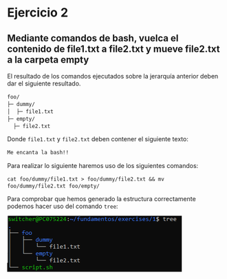 # Ejercicio 2
## Mediante comandos de bash, vuelca el contenido de file1.txt a file2.txt y mueve file2.txt a la carpeta empty

El resultado de los comandos ejecutados sobre la jerarquía anterior deben dar el siguiente resultado.

```bash
foo/
├─ dummy/
│  ├─ file1.txt
├─ empty/
  ├─ file2.txt
```

Donde `file1.txt` y `file2.txt` deben contener el siguiente texto:

```bash
Me encanta la bash!!
```

Para realizar lo siguiente haremos uso de los siguientes comandos: 

```
cat foo/dummy/file1.txt > foo/dummy/file2.txt && mv foo/dummy/file2.txt foo/empty/
```
Para comprobar que hemos generado la estructura correctamente podemos hacer uso del comando `tree`:

![Imagen Tree](../../Imagenes/Capturas/Tree_Ejer_2.png)
